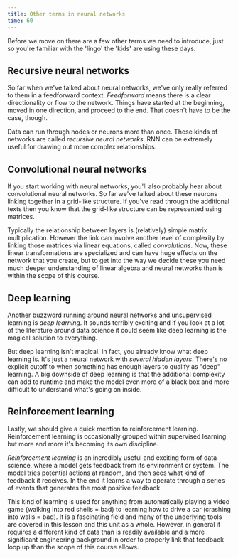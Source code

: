 ```yaml
---
title: Other terms in neural networks
time: 60
---
```


Before we move on there are a few other terms we need to introduce, just so you're familiar with the 'lingo' the 'kids' are using these days.


## Recursive neural networks

So far when we've talked about neural networks, we've only really referred to them in a feedforward context. _Feedforward_ means there is a clear directionality or flow to the network. Things have started at the beginning, moved in one direction, and proceed to the end. That doesn't have to be the case, though.

Data can run through nodes or neurons more than once. These kinds of networks are called _recursive neural networks_. RNN can be extremely useful for drawing out more complex relationships.


## Convolutional neural networks

If you start working with neural networks, you'll also probably hear about convolutional neural networks. So far we've talked about these neurons linking together in a grid-like structure. If you've read through the additional texts then you know that the grid-like structure can be represented using matrices.

Typically the relationship between layers is (relatively) simple matrix multiplication. However the link can involve another level of complexity by linking those matrices via linear equations, called _convolutions_. Now, these linear transformations are specialized and can have huge effects on the network that you create, but to get into the way we decide these you need much deeper understanding of linear algebra and neural networks than is within the scope of this course.


## Deep learning

Another buzzword running around neural networks and unsupervised learning is _deep learning_. It sounds terribly exciting and if you look at a lot of the literature around data science it could seem like deep learning is the magical solution to everything.

But deep learning isn't magical. In fact, you already know what deep learning is. It's just a neural network with _several hidden layers_. There's no explicit cutoff to when something has enough layers to qualify as "deep" learning. A big downside of deep learning is that the additional complexity can add to runtime and make the model even more of a black box and more difficult to understand what's going on inside.


## Reinforcement learning

Lastly, we should give a quick mention to reinforcement learning. Reinforcement learning is occasionally grouped within supervised learning but more and more it's becoming its own discipline.

_Reinforcement learning_ is an incredibly useful and exciting form of data science, where a model gets feedback from its environment or system. The model tries potential actions at random, and then sees what kind of feedback it receives. In the end it learns a way to operate through a series of events that generates the most positive feedback.

This kind of learning is used for anything from automatically playing a video game (walking into red shells = bad) to learning how to drive a car (crashing into walls = bad). It is a fascinating field and many of the underlying tools are covered in this lesson and this unit as a whole. However, in general it requires a different kind of data than is readily available and a more significant engineering background in order to properly link that feedback loop up than the scope of this course allows.


